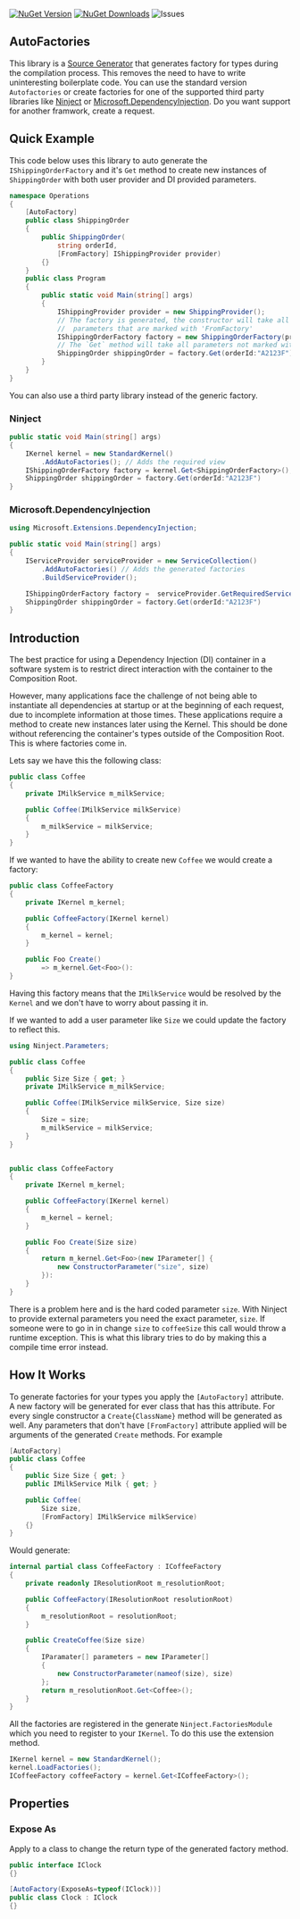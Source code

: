 [![NuGet Version](http://img.shields.io/nuget/v/Ninject.Extension.AutoFactories.svg?style=flat)](https://www.nuget.org/packages/Ninject.Extension.AutoFactories/) 
[![NuGet Downloads](http://img.shields.io/nuget/dt/Ninject.Extension.AutoFactories.svg?style=flat)](https://www.nuget.org/packages/Ninject.Extension.AutoFactories/)
![Issues](https://img.shields.io/github/issues-closed/ByronMayne/Ninject.Extensions.AutoFactories)


## AutoFactories

This library is a [Source Generator](https://learn.microsoft.com/en-us/dotnet/csharp/roslyn-sdk/source-generators-overview) that generates factory for types during the compilation  process. This removes the need to have to write uninteresting boilerplate code. You can use the standard version `Autofactories` or create factories for one of the supported third party libraries like [Ninject](https://github.com/ninject/Ninject) or [Microsoft.DependencyInjection](https://learn.microsoft.com/en-us/dotnet/core/extensions/dependency-injection). Do you want support for another framwork, create a request. 

## Quick Example

This code below uses this library to auto generate the `IShippingOrderFactory` and it's `Get` method to create new instances of `ShippingOrder` with both user provider and DI provided parameters.

```cs
namespace Operations 
{
    [AutoFactory] 
    public class ShippingOrder 
    {
        public ShippingOrder(
            string orderId,
            [FromFactory] IShippingProvider provider)
        {}
    }
    public class Program 
    {
        public static void Main(string[] args)
        {
            IShippingProvider provider = new ShippingProvider();
            // The factory is generated, the constructor will take all
            //  parameters that are marked with 'FromFactory' 
            IShippingOrderFactory factory = new ShippingOrderFactory(provider);
            // The `Get` method will take all parameters not marked with 'FromFactory'
            ShippingOrder shippingOrder = factory.Get(orderId:"A2123F")
        }
    }
}
```

You can also use a third party library instead of the generic factory. 

### Ninject
```cs
public static void Main(string[] args)
{
    IKernel kernel = new StandardKernel()
        .AddAutoFactories(); // Adds the required view
    IShippingOrderFactory factory = kernel.Get<ShippingOrderFactory>();
    ShippingOrder shippingOrder = factory.Get(orderId:"A2123F")
}
```

### Microsoft.DependencyInjection
```cs
using Microsoft.Extensions.DependencyInjection;

public static void Main(string[] args)
{
    IServiceProvider serviceProvider = new ServiceCollection()
        .AddAutoFactories() // Adds the generated factories
        .BuildServiceProvider();

    IShippingOrderFactory factory =  serviceProvider.GetRequiredService<ShippingOrderFactory>();
    ShippingOrder shippingOrder = factory.Get(orderId:"A2123F")
}
```

## Introduction
The best practice for using a Dependency Injection (DI) container in a software system is to restrict direct interaction with the container to the Composition Root.

However, many applications face the challenge of not being able to instantiate all dependencies at startup or at the beginning of each  request, due to incomplete information at those times. These applications require a method to create new instances later using the Kernel. This should be done without referencing the container's types outside of the Composition Root. This is where factories come in.


Lets say we have this the following class: 

```csharp
public class Coffee
{
    private IMilkService m_milkService;

    public Coffee(IMilkService milkService)
    {
        m_milkService = milkService;
    }
}
```
If we wanted to have the ability to create new `Coffee` we would create a factory:

```csharp 
public class CoffeeFactory
{
    private IKernel m_kernel;

    public CoffeeFactory(IKernel kernel)
    {
        m_kernel = kernel;
    }

    public Foo Create()
        => m_kernel.Get<Foo>():
}
```

Having this factory means that the `IMilkService` would be resolved by the `Kernel` and we don't have to worry about passing it in. 

If we wanted to add a user parameter like `Size` we could update the factory to reflect this.

```csharp 
using Ninject.Parameters;

public class Coffee
{
    public Size Size { get; }
    private IMilkService m_milkService;

    public Coffee(IMilkService milkService, Size size)
    {
        Size = size;
        m_milkService = milkService;
    }
}


public class CoffeeFactory
{
    private IKernel m_kernel;

    public CoffeeFactory(IKernel kernel)
    {
        m_kernel = kernel;
    }

    public Foo Create(Size size)
    {
        return m_kernel.Get<Foo>(new IParameter[] {
            new ConstructorParameter("size", size)
        }):
    }
}
```
There is a problem here and is the hard coded parameter `size`. With Ninject to provide external parameters you need the exact parameter, `size`. If someone were to go in in change `size` to `coffeeSize` this call would throw a runtime exception. This is what this library tries to do by making this a compile time error instead.   

## How It Works

To generate factories for your types you apply the `[AutoFactory]` attribute. A new factory will be generated for ever class that has this attribute. For every single constructor a `Create{ClassName}` method will be generated as well. Any parameters that don't have `[FromFactory]` attribute applied will be arguments of the generated `Create` methods. For example 

```csharp
[AutoFactory]
public class Coffee
{
    public Size Size { get; }
    public IMilkService Milk { get; }

    public Coffee(
        Size size,
        [FromFactory] IMilkService milkService)
    {}
}
```
Would generate:
```csharp
internal partial class CoffeeFactory : ICoffeeFactory 
{
    private readonly IResolutionRoot m_resolutionRoot;

    public CoffeeFactory(IResolutionRoot resolutionRoot)
    {
        m_resolutionRoot = resolutionRoot;
    }

    public CreateCoffee(Size size)
    {
        IParamater[] parameters = new IParameter[] 
        {
            new ConstructorParameter(nameof(size), size)
        };
        return m_resolutionRoot.Get<Coffee>();
    }
}
```

All the factories are registered in the generate `Ninject.FactoriesModule` which you need to register to your `IKernel`. To do this use the extension method.

```csharp
IKernel kernel = new StandardKernel();
kernel.LoadFactories();
ICoffeeFactory coffeeFactory = kernel.Get<ICoffeeFactory>();
```

## Properties 

### Expose As
Apply to a class to change the return type of the generated factory method.
```cs
public interface IClock 
{}

[AutoFactory(ExposeAs=typeof(IClock))]
public class Clock : IClock 
{}
```
